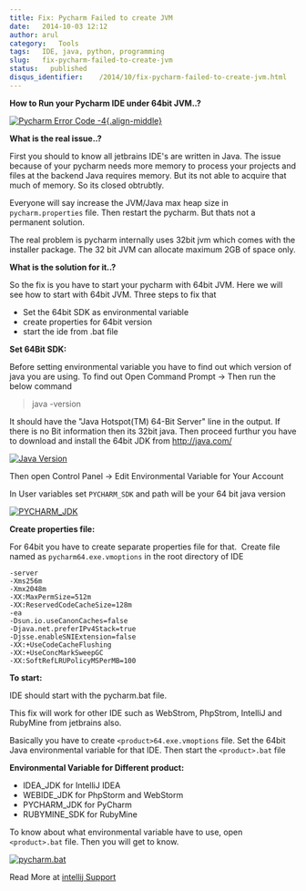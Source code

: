 ```yaml
---
title: Fix: Pycharm Failed to create JVM
date:   2014-10-03 12:12
author: arul
category:   Tools
tags:   IDE, java, python, programming
slug:   fix-pycharm-failed-to-create-jvm
status:   published
disqus_identifier:    /2014/10/fix-pycharm-failed-to-create-jvm.html
---
```


**How to Run your Pycharm IDE under 64bit JVM..?**

[![Pycharm Error Code -4](http://4.bp.blogspot.com/-llWB2o4A5Ww/VC7ZhgH-j5I/AAAAAAAAWC4/wbtlkiYONLc/s320/pycharm-error-code.PNG){.align-middle}](http://4.bp.blogspot.com/-llWB2o4A5Ww/VC7ZhgH-j5I/AAAAAAAAWC4/wbtlkiYONLc/s1600/pycharm-error-code.PNG)

**What is the real issue..?**

First you should to know all jetbrains IDE\'s are written in Java. The
issue because of your pycharm needs more memory to process your projects
and files at the backend Java requires memory. But its not able to
acquire that much of memory. So its closed obtrubtly.

Everyone will say increase the JVM/Java max heap size in
`pycharm.properties` file. Then restart the pycharm. But thats not a
permanent solution.

The real problem is pycharm internally uses 32bit jvm which comes with
the installer package. The 32 bit JVM can allocate maximum 2GB of space
only.

**What is the solution for it..?**

So the fix is you have to start your pycharm with 64bit JVM. Here we
will see how to start with 64bit JVM. Three steps to fix that

-   Set the 64bit SDK as environmental variable
-   create properties for 64bit version
-   start the ide from .bat file

**Set 64Bit SDK:**

Before setting environmental variable you have to find out which version
of java you are using. To find out Open Command Prompt → Then run the
below command

> java -version

It should have the \"Java Hotspot(TM) 64-Bit Server\" line in the
output. If there is no Bit information then its 32bit java. Then proceed
furthur you have to download and install the 64bit JDK from
<http://java.com/>

[![Java Version](http://4.bp.blogspot.com/-dQGv7xsG25s/VC7ZizVLThI/AAAAAAAAWDI/55dvR_UwtM0/s320/pycharm-find-java-version.PNG)](http://4.bp.blogspot.com/-dQGv7xsG25s/VC7ZizVLThI/AAAAAAAAWDI/55dvR_UwtM0/s1600/pycharm-find-java-version.PNG)

Then open Control Panel → Edit Environmental Variable for Your Account

In User variables set `PYCHARM_SDK` and path will be your 64 bit java
version

[![PYCHARM_JDK](http://2.bp.blogspot.com/-8K20N9lH9SQ/VC7ZhrcJ7II/AAAAAAAAWC8/Av1sErElf-c/s320/pycharm-env.PNG)](http://2.bp.blogspot.com/-8K20N9lH9SQ/VC7ZhrcJ7II/AAAAAAAAWC8/Av1sErElf-c/s1600/pycharm-env.PNG)

**Create properties file:**

For 64bit you have to create separate properties file for that.  Create
file named as `pycharm64.exe.vmoptions` in the root directory of IDE

``` text
-server
-Xms256m
-Xmx2048m
-XX:MaxPermSize=512m
-XX:ReservedCodeCacheSize=128m
-ea
-Dsun.io.useCanonCaches=false
-Djava.net.preferIPv4Stack=true
-Djsse.enableSNIExtension=false
-XX:+UseCodeCacheFlushing
-XX:+UseConcMarkSweepGC
-XX:SoftRefLRUPolicyMSPerMB=100
```

**To start:**

IDE should start with the pycharm.bat file.

This fix will work for other IDE such as WebStrom, PhpStrom, IntelliJ
and RubyMine from jetbrains also.

Basically you have to create `<product>64.exe.vmoptions` file. Set the
64bit Java environmental variable for that IDE. Then start the
`<product>.bat` file

**Environmental Variable for Different product:**

-   IDEA_JDK for IntelliJ IDEA
-   WEBIDE_JDK for PhpStorm and WebStorm
-   PYCHARM_JDK for PyCharm
-   RUBYMINE_SDK for RubyMine

To know about what environmental variable have to use, open
`<product>.bat` file. Then you will get to know.

[![pycharm.bat](http://2.bp.blogspot.com/-iTUeJ174ljc/VC7ZjyPDevI/AAAAAAAAWDQ/XhIp6aO88DY/s320/pycharm-startup-script.PNG)](http://2.bp.blogspot.com/-iTUeJ174ljc/VC7ZjyPDevI/AAAAAAAAWDQ/XhIp6aO88DY/s1600/pycharm-startup-script.PNG)

Read More at [intellij
Support](https://intellij-support.jetbrains.com/entries/23393413-The-JVM-could-not-be-started-The-main-method-may-have-thrown-an-exception)
